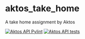 # aktos_take_home
A take home assignment by Aktos


[![Aktos API Pylint](https://github.com/Iamdavidonuh/aktos_take_home/actions/workflows/pylint.yaml/badge.svg)](https://github.com/Iamdavidonuh/aktos_take_home/actions/workflows/pylint.yaml)
[![Aktos API tests](https://github.com/Iamdavidonuh/aktos_take_home/actions/workflows/test.yaml/badge.svg)](https://github.com/Iamdavidonuh/aktos_take_home/actions/workflows/test.yaml)